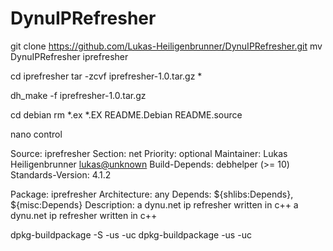 # DynuIPRefresher

git clone https://github.com/Lukas-Heiligenbrunner/DynuIPRefresher.git
mv DynuIPRefresher iprefresher

cd iprefresher
tar -zcvf iprefresher-1.0.tar.gz *

dh_make -f iprefresher-1.0.tar.gz

cd debian
rm *.ex *.EX README.Debian README.source 

nano control

Source: iprefresher
Section: net
Priority: optional
Maintainer: Lukas Heiligenbrunner <lukas@unknown>
Build-Depends: debhelper (>= 10)
Standards-Version: 4.1.2

Package: iprefresher
Architecture: any
Depends: ${shlibs:Depends}, ${misc:Depends}
Description: a dynu.net ip refresher written in c++
 a dynu.net ip refresher written in c++


dpkg-buildpackage -S -us -uc 
dpkg-buildpackage -us -uc 
